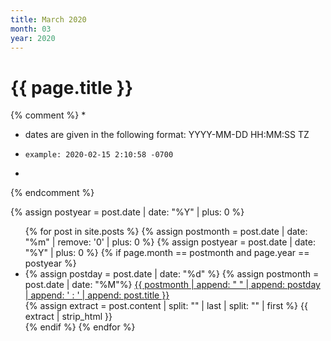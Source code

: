 ```yaml
---
title: March 2020
month: 03
year: 2020
---
```


<h1>{{ page.title }}</h1>

{% comment %}
*
*   dates are given in the following format: YYYY-MM-DD HH:MM:SS TZ
*     example: 2020-02-15 2:10:58 -0700
*
{% endcomment %}

{% assign postyear = post.date | date: "%Y" | plus: 0 %}

<ul>
{% for post in site.posts %}
  {% assign postmonth = post.date | date: "%m" | remove: '0' | plus: 0 %}
  {% assign postyear = post.date | date: "%Y" | plus: 0 %}
  {% if page.month == postmonth and page.year == postyear %}
    <li>
      {% assign postday = post.date | date: "%d" %}
      {% assign postmonth = post.date | date: "%M"%}
      <a href="{{ post.url }}">{{ postmonth | append: " " | append: postday | append: ' : ' | append: post.title }}</a><br/>
      {% assign extract = post.content | split: "<!--start-->" | last | split: "<!--end-->" | first %}
      {{ extract | strip_html }}
    </li>
  {% endif %}
{% endfor %}
</ul>